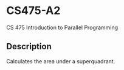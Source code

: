 # CS475-A2
CS 475 Introduction to Parallel Programming

## Description
Calculates the area under a superquadrant. 
